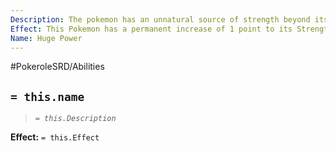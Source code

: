 ```yaml
---
Description: The pokemon has an unnatural source of strength beyond its physical appearance.
Effect: This Pokemon has a permanent increase of 1 point to its Strength attribute.
Name: Huge Power
---
```


#PokeroleSRD/Abilities

## `= this.name`

> *`= this.Description`*

**Effect:** `= this.Effect`